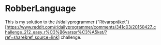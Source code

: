 # RobberLanguage
This is my solution to the /r/dailyprogrammer ("Rövarspråket")[https://www.reddit.com/r/dailyprogrammer/comments/341c03/20150427_challenge_212_easy_r%C3%B6varspr%C3%A5ket/?ref=share&ref_source=link] challenge.
